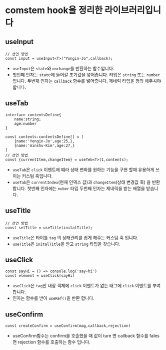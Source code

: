 # comstem hook을 정리한 라이브러리입니다

## useInput
```tsx
// 선언 방법
const input = useInput<T>("Yongin-Jo",callback);
```
-   `useInput`은 `state`와 `onchange`를 반환하는 함수입니다. 
-   첫번째 인자는 `stat`e에 들어갈 초기값을 넣어줍니다. 타입은 `string` 또는 `number`입니다.
    두번재 인자는 `callback` 함수를 넣어줍니다. 제네릭 타입을 정의 해주셔야 합니다.

## useTab
```tsx
interface contentsDefine{
    name:string;
    age:number
}

const contents:contentsDefine[] = [
    {name:'Yongin-Jo',age:25,},
    {name:'minshu-Kim',age:27,}
]
// 선언 방법
const {currentItem,changeItem} = useTeb<T>(1,contents);
```
- `useTab`은 `click` 이벤트에 떄라 상태 변화를 원하는 기능을 구현 할때 유용하게 쓰이는 커스텀 훅입니다.
- `useTab`은 `currentIndex`(현재 인덱스 값)과 `changeItem`(상태 변경값 훅) 을 반환 합니다. 첫번째 인자에는 `nuber` 타입 두번째 인자는 제네릭을 받는 배열을 받습니다.

## useTitle

```tsx
// 선언 방법
const setTitle = useTitle(initalTitle);
```
- `useTitle`은 타이틀 `tag` 의 상태관리를 쉽게 해주는 커스텀 훅 입니다.
- `useTitle`은 `initalTitle`을 받고 `string` 타입을 갖습니다.

## useClick
```tsx
const sayHi = () => console.log('say-hi')
const element = useClick(sayHi)
```
-  `useClick`은  `tag`안 내장 객체에 `click` 이벤트가 없는 태그에 `click` 이벤트를 부여합니다.
-  인자는 함수를 받아 `useRef()`을 반환 합니다.

## useConfirm
```tsx
const createConfirm = useConfirm(mag,callback,rejection)
```
-  useConfirm함수는 confirm을 호출했을 때 값이 ture 면 callback 함수를 fales 면 rejection 함수를 호출하는 함수 입니다.
